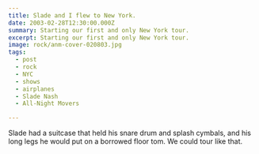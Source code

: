 ```yaml
---
title: Slade and I flew to New York.
date: 2003-02-28T12:30:00.000Z
summary: Starting our first and only New York tour.
excerpt: Starting our first and only New York tour.
image: rock/anm-cover-020803.jpg
tags:
  - post
  - rock
  - NYC
  - shows
  - airplanes
  - Slade Nash
  - All-Night Movers

---
```


Slade had a suitcase that held his snare drum and splash cymbals, and his long legs he would put on a borrowed floor tom. We could tour like that.
